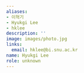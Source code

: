 ```yaml
---
aliases:
- 이혁기
- Hyukgi Lee
- hklee
description: ''
image: images/photo.jpg
links:
  email: hklee@bi.snu.ac.kr
name: Hyukgi Lee
role: unknown
---
```

